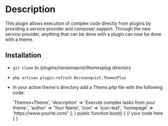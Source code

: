 # Description

This plugin allows execution of complex code directly from plugins by providing
a service provider and composer support. Through the new service provider, 
anything that can be done with a plugin can now be done with a theme.

## Installation

* `git clone` to */plugins/nsrosenqvist/themesplug* directory
* `php artisan plugin:refresh Nsrosenqvist.ThemesPlus`
* In your active theme's directory add a *Theme.php* file with the following code:


    
    <?php namespace ThemesPlusTheme;
    
    class Theme extends \System\Classes\PluginBase
    {
        public function pluginDetails()
        {
            return [
                'name' => 'Themes+Theme',
                'description' => 'Execute complex tasks from your theme.',
                'author' => 'Your Name',
                'icon' => 'icon-leaf',
                'homepage' => 'https://www.yourite.com/'
            ];
        }
    
        public function boot()
        {
            // your code here
        }
    }
    